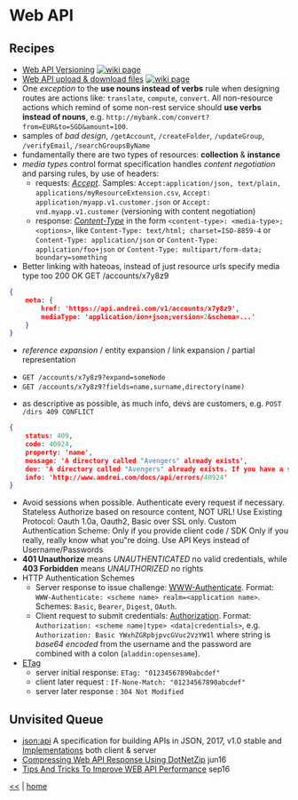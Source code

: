 # Web API

## Recipes

+ [Web API Versioning](webApiVersion.md) 
[![wiki page](https://img.shields.io/badge/wiki-page-green.svg)](webApiVersion.md)
+ [Web API upload & download files](./webApiUpDownLoad.md) 
[![wiki page](https://img.shields.io/badge/wiki-page-green.svg)](./webApiUpDownLoad.md)
+ One _exception_ to the **use nouns instead of verbs** rule when designing routes are actions like: `translate`, `compute`, `convert`. All non-resource actions which remind of some non-rest service should **use verbs instead of nouns**, e.g. 
`http://mybank.com/convert?from=EUR&to=SGD&amount=100`.
+ samples of _bad design_, `/getAccount`, `/createFolder`, `/updateGroup`, `/verifyEmail`, `/searchGroupsByName`
+ fundamentally there are two types of resources: **collection** & **instance**
+ _media types_ control format specification handles _content negotiation_ and parsing rules, by use of headers: 
  - requests: [_Accept_](https://developer.mozilla.org/en-US/docs/Web/HTTP/Headers/Accept). Samples: `Accept:application/json, text/plain, applications/myResourceExtension.csv`, `Accept: application/myapp.v1.customer.json` or `Accept: vnd.myapp.v1.customer` (versioning with content negotiation) 
  - response: [_Content-Type_](https://developer.mozilla.org/en-US/docs/Web/HTTP/Headers/Content-Type) in the form `<content-type>: <media-type>;<options>`, like `Content-Type: text/html; charset=ISO-8859-4` or `Content-Type: application/json` or `Content-Type: application/foo+json` or `Content-Type: multipart/form-data; boundary=something`
+ Better linking with hateoas, instead of just resource urls specify media type too
200 OK GET /accounts/x7y8z9
```json
{
    meta: {
        href: 'https://api.andrei.com/v1/accounts/x7y8z9',
        mediaType: 'application/ion+json;version=2&schema=...'
    }
}
```
+ _reference expansion_ / entity expansion / link expansion / partial representation
- `GET /accounts/x7y8z9?expand=someNode`
- `GET /accounts/x7y8z9?fields=name,surname,directory(name)`
+ as descriptive as possible, as much info, devs are customers, e.g. `POST /dirs 409 CONFLICT`
```json
{
    status: 409, 
    code: 40924,
    property: 'name',
    message: 'A directory called "Avengers" already exists',
    dev: 'A directory called "Avengers" already exists. If you have a stale cache, expire it.',
    info: 'http://www.andrei.com/docs/api/errors/40924'
}
```
+ Avoid sessions when possible. Authenticate every request if necessary. Stateless Authorize based on resource content, NOT URL! Use Existing Protocol: Oauth 1.0a, Oauth2, Basic over SSL only. Custom Authentication Scheme: Only if you provide client code / SDK Only if you really, really know what you‟re doing. Use API Keys instead of Username/Passwords
+ **401 Unauthorize** means _UNAUTHENTICATED_ no valid credentials, while **403 Forbidden** means _UNAUTHORIZED_ no rights
+ HTTP Authentication Schemes 
  - Server response to issue challenge: [WWW-Authenticate](https://developer.mozilla.org/en-US/docs/Web/HTTP/Headers/WWW-Authenticate). Format: `WWW-Authenticate: <scheme name> realm=<application name>`. Schemes: `Basic`, `Bearer`, `Digest`, `OAuth`.     
  - Client request to submit credentials: [Authorization](https://developer.mozilla.org/en-US/docs/Web/HTTP/Headers/Authorization). Format: `Authorization: <scheme name|type> <data|credentials>`, e.g. `Authorization: Basic YWxhZGRpbjpvcGVuc2VzYW1l` where string is _base64 encoded_ from the username and the password are combined with a colon (`aladdin:opensesame`).
+ [ETag](https://www.w3.org/Protocols/rfc2616/rfc2616-sec14.html#sec14\.19)
  - server initial response: `ETag: "01234567890abcdef"`
  - client later request : `If-None-Match: "01234567890abcdef"`
  - server later response : `304 Not Modified`

## Unvisited Queue

+ [json:api](http://jsonapi.org/) A specification for building APIs in JSON, 2017, v1.0 stable and [Implementations](http://jsonapi.org/implementations/) both client & server
+ [Compressing Web API Response Using DotNetZip](http://www.c-sharpcorner.com/article/compressing-web-api-response-to-using-dotnetzip/) jun16
+ [Tips And Tricks To Improve WEB API Performance](http://www.c-sharpcorner.com/article/important-steps-to-increasing-web-api-performance/) sep16

[<<](../REST.md)
|
[home](../README.md) 